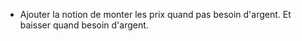 - Ajouter la notion de monter les prix quand pas besoin d'argent.
Et baisser quand besoin d'argent.
